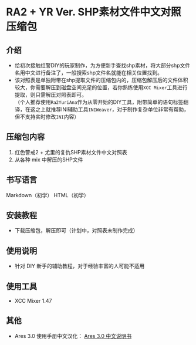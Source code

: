 # RA2 + YR Ver. SHP素材文件中文对照压缩包

## 介绍

- 给初次接触红警DIY的玩家制作，为方便新手查找shp素材，将大部分shp文件名用中文进行备注了，一般搜索shp文件名就能在相关位置找到。  
- 该对照表是单独附带在shp提取文件的压缩包内的，压缩包解压后的文件体积较大，你需要解压到磁盘空间充足的位置，若你熟练使用`XCC Mixer`工具进行提取，则只需解压对照表即可。  
（个人推荐使用`Ra2YuriAna`作为从零开始的DIY工具，附带简单的语句标签翻译，在这之上就推荐INI辅助工具`INIWeaver`，对于制作复杂单位非常有帮助，但不支持实时修改`INI`内容）

## 压缩包内容

1. 红色警戒2 + 尤里的复仇SHP素材文件中文对照表
2. 从各种 mix 中解压的SHP文件

## 书写语言

Markdown（初学）
HTML（初学）

## 安装教程

- 下载压缩包，解压即可（计划中，对照表未制作完成）

## 使用说明

- 针对 DIY 新手的辅助教程，对于经验丰富的人可能不适用

## 使用工具

- XCC Mixer 1.47


## 其他

- Ares 3.0 使用手册中文汉化： [Ares 3.0 中文说明书](http://ys-e.ysepan.com/wap/daylily/LiE7E3AHD8jT9NhcJD/Df8i6APtdl1i3CdDgvblhKgaM34NHe/ARES3.0%E8%AF%B4%E6%98%8E%E4%B9%A620201211.chm)
